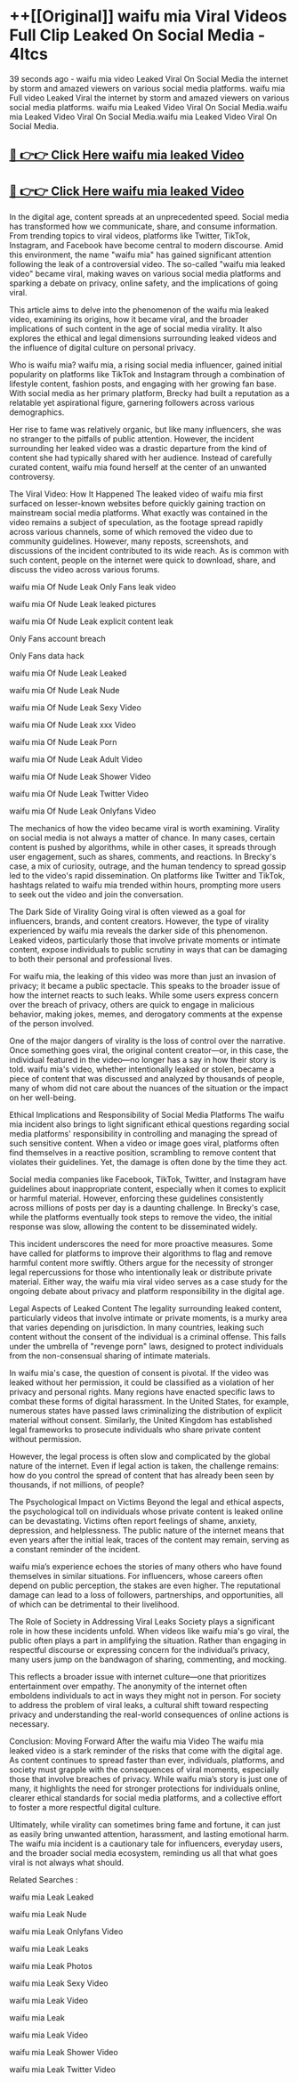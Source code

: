 # ++[[Original]] waifu mia Viral Videos Full Clip Leaked On Social Media - 4ltcs<br>

39 seconds ago - waifu mia video Leaked Viral On Social Media the internet by storm and amazed viewers on various social media platforms.
waifu mia Full video Leaked Viral the internet by storm and amazed viewers on various social media platforms. waifu mia Leaked Video Viral On Social Media.waifu mia Leaked Video Viral On Social Media.waifu mia Leaked Video Viral On Social Media.<br>


## [🔴 👉👉 Click Here waifu mia leaked Video ](https://onlyclips.site?title=waifu_mia&ref=git)

## [🔴 👉👉 Click Here waifu mia leaked Video ](https://onlyclips.site?title=waifu_mia&ref=git)

In the digital age, content spreads at an unprecedented speed. Social media has transformed how we communicate, share, and consume information. From trending topics to viral videos, platforms like Twitter, TikTok, Instagram, and Facebook have become central to modern discourse. Amid this environment, the name "waifu mia" has gained significant attention following the leak of a controversial video. The so-called "waifu mia leaked video" became viral, making waves on various social media platforms and sparking a debate on privacy, online safety, and the implications of going viral.

This article aims to delve into the phenomenon of the waifu mia leaked video, examining its origins, how it became viral, and the broader implications of such content in the age of social media virality. It also explores the ethical and legal dimensions surrounding leaked videos and the influence of digital culture on personal privacy.

Who is waifu mia?
waifu mia, a rising social media influencer, gained initial popularity on platforms like TikTok and Instagram through a combination of lifestyle content, fashion posts, and engaging with her growing fan base. With social media as her primary platform, Brecky had built a reputation as a relatable yet aspirational figure, garnering followers across various demographics.

Her rise to fame was relatively organic, but like many influencers, she was no stranger to the pitfalls of public attention. However, the incident surrounding her leaked video was a drastic departure from the kind of content she had typically shared with her audience. Instead of carefully curated content, waifu mia found herself at the center of an unwanted controversy.

The Viral Video: How It Happened
The leaked video of waifu mia first surfaced on lesser-known websites before quickly gaining traction on mainstream social media platforms. What exactly was contained in the video remains a subject of speculation, as the footage spread rapidly across various channels, some of which removed the video due to community guidelines. However, many reposts, screenshots, and discussions of the incident contributed to its wide reach. As is common with such content, people on the internet were quick to download, share, and discuss the video across various forums.

waifu mia Of Nude Leak Only Fans leak video

waifu mia Of Nude Leak leaked pictures

waifu mia Of Nude Leak explicit content leak

Only Fans account breach

Only Fans data hack

waifu mia Of Nude Leak Leaked

waifu mia Of Nude Leak Nude

waifu mia Of Nude Leak Sexy Video

waifu mia Of Nude Leak xxx Video

waifu mia Of Nude Leak Porn

waifu mia Of Nude Leak Adult Video

waifu mia Of Nude Leak Shower Video

waifu mia Of Nude Leak Twitter Video

waifu mia Of Nude Leak Onlyfans Video

The mechanics of how the video became viral is worth examining. Virality on social media is not always a matter of chance. In many cases, certain content is pushed by algorithms, while in other cases, it spreads through user engagement, such as shares, comments, and reactions. In Brecky's case, a mix of curiosity, outrage, and the human tendency to spread gossip led to the video's rapid dissemination. On platforms like Twitter and TikTok, hashtags related to waifu mia trended within hours, prompting more users to seek out the video and join the conversation.

The Dark Side of Virality
Going viral is often viewed as a goal for influencers, brands, and content creators. However, the type of virality experienced by waifu mia reveals the darker side of this phenomenon. Leaked videos, particularly those that involve private moments or intimate content, expose individuals to public scrutiny in ways that can be damaging to both their personal and professional lives.

For waifu mia, the leaking of this video was more than just an invasion of privacy; it became a public spectacle. This speaks to the broader issue of how the internet reacts to such leaks. While some users express concern over the breach of privacy, others are quick to engage in malicious behavior, making jokes, memes, and derogatory comments at the expense of the person involved.

One of the major dangers of virality is the loss of control over the narrative. Once something goes viral, the original content creator—or, in this case, the individual featured in the video—no longer has a say in how their story is told. waifu mia's video, whether intentionally leaked or stolen, became a piece of content that was discussed and analyzed by thousands of people, many of whom did not care about the nuances of the situation or the impact on her well-being.

Ethical Implications and Responsibility of Social Media Platforms
The waifu mia incident also brings to light significant ethical questions regarding social media platforms' responsibility in controlling and managing the spread of such sensitive content. When a video or image goes viral, platforms often find themselves in a reactive position, scrambling to remove content that violates their guidelines. Yet, the damage is often done by the time they act.

Social media companies like Facebook, TikTok, Twitter, and Instagram have guidelines about inappropriate content, especially when it comes to explicit or harmful material. However, enforcing these guidelines consistently across millions of posts per day is a daunting challenge. In Brecky's case, while the platforms eventually took steps to remove the video, the initial response was slow, allowing the content to be disseminated widely.

This incident underscores the need for more proactive measures. Some have called for platforms to improve their algorithms to flag and remove harmful content more swiftly. Others argue for the necessity of stronger legal repercussions for those who intentionally leak or distribute private material. Either way, the waifu mia viral video serves as a case study for the ongoing debate about privacy and platform responsibility in the digital age.

Legal Aspects of Leaked Content
The legality surrounding leaked content, particularly videos that involve intimate or private moments, is a murky area that varies depending on jurisdiction. In many countries, leaking such content without the consent of the individual is a criminal offense. This falls under the umbrella of "revenge porn" laws, designed to protect individuals from the non-consensual sharing of intimate materials.

In waifu mia's case, the question of consent is pivotal. If the video was leaked without her permission, it could be classified as a violation of her privacy and personal rights. Many regions have enacted specific laws to combat these forms of digital harassment. In the United States, for example, numerous states have passed laws criminalizing the distribution of explicit material without consent. Similarly, the United Kingdom has established legal frameworks to prosecute individuals who share private content without permission.

However, the legal process is often slow and complicated by the global nature of the internet. Even if legal action is taken, the challenge remains: how do you control the spread of content that has already been seen by thousands, if not millions, of people?

The Psychological Impact on Victims
Beyond the legal and ethical aspects, the psychological toll on individuals whose private content is leaked online can be devastating. Victims often report feelings of shame, anxiety, depression, and helplessness. The public nature of the internet means that even years after the initial leak, traces of the content may remain, serving as a constant reminder of the incident.

waifu mia’s experience echoes the stories of many others who have found themselves in similar situations. For influencers, whose careers often depend on public perception, the stakes are even higher. The reputational damage can lead to a loss of followers, partnerships, and opportunities, all of which can be detrimental to their livelihood.

The Role of Society in Addressing Viral Leaks
Society plays a significant role in how these incidents unfold. When videos like waifu mia's go viral, the public often plays a part in amplifying the situation. Rather than engaging in respectful discourse or expressing concern for the individual’s privacy, many users jump on the bandwagon of sharing, commenting, and mocking.

This reflects a broader issue with internet culture—one that prioritizes entertainment over empathy. The anonymity of the internet often emboldens individuals to act in ways they might not in person. For society to address the problem of viral leaks, a cultural shift toward respecting privacy and understanding the real-world consequences of online actions is necessary.

Conclusion: Moving Forward After the waifu mia Video
The waifu mia leaked video is a stark reminder of the risks that come with the digital age. As content continues to spread faster than ever, individuals, platforms, and society must grapple with the consequences of viral moments, especially those that involve breaches of privacy. While waifu mia’s story is just one of many, it highlights the need for stronger protections for individuals online, clearer ethical standards for social media platforms, and a collective effort to foster a more respectful digital culture.

Ultimately, while virality can sometimes bring fame and fortune, it can just as easily bring unwanted attention, harassment, and lasting emotional harm. The waifu mia incident is a cautionary tale for influencers, everyday users, and the broader social media ecosystem, reminding us all that what goes viral is not always what should.

Related Searches :

waifu mia Leak Leaked

waifu mia Leak Nude

waifu mia Leak Onlyfans Video

waifu mia Leak Leaks

waifu mia Leak Photos

waifu mia Leak Sexy Video

waifu mia Leak Video

waifu mia Leak

waifu mia Leak Video

waifu mia Leak Shower Video

waifu mia Leak Twitter Video

